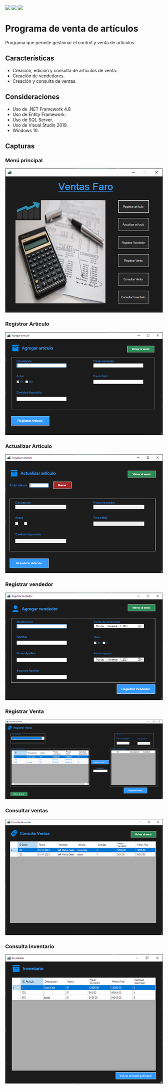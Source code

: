 <a href="https://github.com/JeffreyMC/" alt="JeffreyMC"> <img src="https://img.shields.io/badge/JeffreyMC-Developer-red" /></a>
<a href="https://twitter.com/JeffreyMC16" alt="Twitter"> <img src="https://img.shields.io/twitter/follow/JeffreyMC16" /></a>
<a href="https://github.com/JeffreyMC/Sistema_Ventas/blob/main/LICENSE" alt="LICENSE"> <img src="https://img.shields.io/github/license/JeffreyMC/Sistema_Ventas" /></a>

# Programa de venta de artículos

Programa que permite gestionar el control y venta de artículos.

## Características

* Creación, edición y consulta de artículos de venta.
* Creación de vendedores.
* Creación y consulta de ventas.

## Consideraciones

* Uso de .NET Framework 4.8
* Uso de Entity Framework.
* Uso de SQL Server.
* Uso de Visual Studio 2019.
* Windows 10.

## Capturas

### Menú principal

![Menu](menu.PNG)

### Registrar Artículo

![Registrar Artículo](registroArticulo.PNG)

### Actualizar Artículo

![Actualizar Artículo](actualizarArticulo.PNG)

### Registrar vendedor

![Registrar vendedor](vendedor.PNG)

### Registrar Venta

![Registro Venta](venta.PNG)

### Consultar ventas

![Consulta de ventas](consultaVenta.PNG)

### Consulta Inventario

![Consulta inventario](consultaInventario.PNG)

